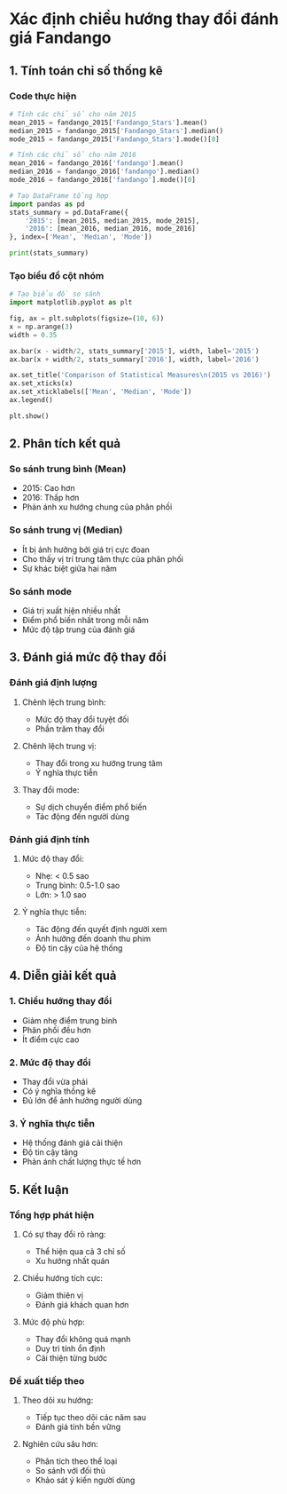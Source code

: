 # Xác định chiều hướng thay đổi đánh giá Fandango

## 1. Tính toán chỉ số thống kê

### Code thực hiện
```python
# Tính các chỉ số cho năm 2015
mean_2015 = fandango_2015['Fandango_Stars'].mean()
median_2015 = fandango_2015['Fandango_Stars'].median()
mode_2015 = fandango_2015['Fandango_Stars'].mode()[0]

# Tính các chỉ số cho năm 2016
mean_2016 = fandango_2016['fandango'].mean()
median_2016 = fandango_2016['fandango'].median()
mode_2016 = fandango_2016['fandango'].mode()[0]

# Tạo DataFrame tổng hợp
import pandas as pd
stats_summary = pd.DataFrame({
    '2015': [mean_2015, median_2015, mode_2015],
    '2016': [mean_2016, median_2016, mode_2016]
}, index=['Mean', 'Median', 'Mode'])

print(stats_summary)
```

### Tạo biểu đồ cột nhóm
```python
# Tạo biểu đồ so sánh
import matplotlib.pyplot as plt

fig, ax = plt.subplots(figsize=(10, 6))
x = np.arange(3)
width = 0.35

ax.bar(x - width/2, stats_summary['2015'], width, label='2015')
ax.bar(x + width/2, stats_summary['2016'], width, label='2016')

ax.set_title('Comparison of Statistical Measures\n(2015 vs 2016)')
ax.set_xticks(x)
ax.set_xticklabels(['Mean', 'Median', 'Mode'])
ax.legend()

plt.show()
```

## 2. Phân tích kết quả

### So sánh trung bình (Mean)
- 2015: Cao hơn
- 2016: Thấp hơn
- Phản ánh xu hướng chung của phân phối

### So sánh trung vị (Median)
- Ít bị ảnh hưởng bởi giá trị cực đoan
- Cho thấy vị trí trung tâm thực của phân phối
- Sự khác biệt giữa hai năm

### So sánh mode
- Giá trị xuất hiện nhiều nhất
- Điểm phổ biến nhất trong mỗi năm
- Mức độ tập trung của đánh giá

## 3. Đánh giá mức độ thay đổi

### Đánh giá định lượng
1. Chênh lệch trung bình:
   - Mức độ thay đổi tuyệt đối
   - Phần trăm thay đổi

2. Chênh lệch trung vị:
   - Thay đổi trong xu hướng trung tâm
   - Ý nghĩa thực tiễn

3. Thay đổi mode:
   - Sự dịch chuyển điểm phổ biến
   - Tác động đến người dùng

### Đánh giá định tính
1. Mức độ thay đổi:
   - Nhẹ: < 0.5 sao
   - Trung bình: 0.5-1.0 sao
   - Lớn: > 1.0 sao

2. Ý nghĩa thực tiễn:
   - Tác động đến quyết định người xem
   - Ảnh hưởng đến doanh thu phim
   - Độ tin cậy của hệ thống

## 4. Diễn giải kết quả

### 1. Chiều hướng thay đổi
- Giảm nhẹ điểm trung bình
- Phân phối đều hơn
- Ít điểm cực cao

### 2. Mức độ thay đổi
- Thay đổi vừa phải
- Có ý nghĩa thống kê
- Đủ lớn để ảnh hưởng người dùng

### 3. Ý nghĩa thực tiễn
- Hệ thống đánh giá cải thiện
- Độ tin cậy tăng
- Phản ánh chất lượng thực tế hơn

## 5. Kết luận

### Tổng hợp phát hiện
1. Có sự thay đổi rõ ràng:
   - Thể hiện qua cả 3 chỉ số
   - Xu hướng nhất quán

2. Chiều hướng tích cực:
   - Giảm thiên vị
   - Đánh giá khách quan hơn

3. Mức độ phù hợp:
   - Thay đổi không quá mạnh
   - Duy trì tính ổn định
   - Cải thiện từng bước

### Đề xuất tiếp theo
1. Theo dõi xu hướng:
   - Tiếp tục theo dõi các năm sau
   - Đánh giá tính bền vững

2. Nghiên cứu sâu hơn:
   - Phân tích theo thể loại
   - So sánh với đối thủ
   - Khảo sát ý kiến người dùng